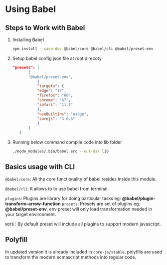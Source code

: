 # Using Babel

## Steps to Work with Babel

1.  Installing Babel

    ```bash
    npm install --save-dev @babel/core @babel/cli @babel/preset-env
    ```

2.  Setup babel.config.json file at root direcoty

    ```json
    "presets": [
           [
           "@babel/preset-env",
               {
               "targets": {
               "edge": "17",
               "firefox": "60",
               "chrome": "67",
               "safari": "11.1"
               },
               "useBuiltIns": "usage",
               "corejs": "3.6.5"
               }
           ]
       ]
    ```

3.  Running below command compile code into lib folder

    ```bash
    ./node_modules/.bin/babel src --out-dir lib
    ```

## Basics usage with CLI

`@babel/core`: All the core functionality of babel resides inside this module.

`@babel/cli`: It allows to to use babel from terminal.

`plugins`: Plugins are library for doing particular tasks eg: **@babel/plugin-transform-arrow-function**
`presets`: Presets are set of plugins eg: **@babel/preset-env**, env preset will only load transformation needed in your target environment.

`NOTE:` By default preset will include all plugins to support modern javascript.

## Polyfill

In updated version it is already included in `core-js/stable`, polyfills are used to transform the modern ecmascript methods into regular code.
